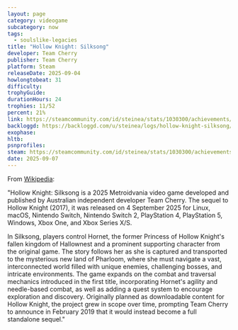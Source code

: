 ```yaml
---
layout: page
category: videogame
subcategory: now
tags:
  - soulslike-legacies
title: "Hollow Knight: Silksong"
developer: Team Cherry
publisher: Team Cherry
platform: Steam
releaseDate: 2025-09-04
howlongtobeat: 31
difficulty:
trophyGuide:
durationHours: 24
trophies: 11/52
percent: 21%
link: https://steamcommunity.com/id/steinea/stats/1030300/achievements/
backloggd: https://backloggd.com/u/steinea/logs/hollow-knight-silksong/
exophase:
hltb:
psnprofiles:
steam: https://steamcommunity.com/id/steinea/stats/1030300/achievements/
date: 2025-09-07
---
```


From [Wikipedia](https://en.wikipedia.org/wiki/Hollow_Knight:_Silksong):

"Hollow Knight: Silksong is a 2025 Metroidvania video game developed and published by Australian independent developer Team Cherry. The sequel to Hollow Knight (2017), it was released on 4 September 2025 for Linux, macOS, Nintendo Switch, Nintendo Switch 2, PlayStation 4, PlayStation 5, Windows, Xbox One, and Xbox Series X/S.

In Silksong, players control Hornet, the former Princess of Hollow Knight's fallen kingdom of Hallownest and a prominent supporting character from the original game. The story follows her as she is captured and transported to the mysterious new land of Pharloom, where she must navigate a vast, interconnected world filled with unique enemies, challenging bosses, and intricate environments. The game expands on the combat and traversal mechanics introduced in the first title, incorporating Hornet's agility and needle-based combat, as well as adding a quest system to encourage exploration and discovery. Originally planned as downloadable content for Hollow Knight, the project grew in scope over time, prompting Team Cherry to announce in February 2019 that it would instead become a full standalone sequel."
